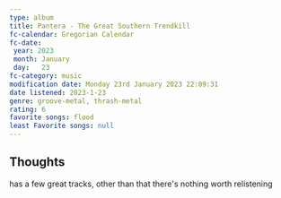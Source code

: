 ```yaml
---
type: album 
title: Pantera - The Great Southern Trendkill 
fc-calendar: Gregorian Calendar
fc-date: 
 year: 2023
 month: January
 day:   23
fc-category: music
modification date: Monday 23rd January 2023 22:09:31
date listened: 2023-1-23 
genre: groove-metal, thrash-metal 
rating: 6
favorite songs: flood
least Favorite songs: null
---
```

## Thoughts

has a few great tracks, other than that there's nothing worth relistening